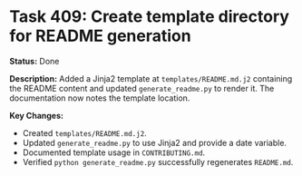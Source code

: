# Task 409: Create template directory for README generation

**Status:** Done

**Description:** Added a Jinja2 template at `templates/README.md.j2` containing the README content and updated `generate_readme.py` to render it. The documentation now notes the template location.

**Key Changes:**
- Created `templates/README.md.j2`.
- Updated `generate_readme.py` to use Jinja2 and provide a date variable.
- Documented template usage in `CONTRIBUTING.md`.
- Verified `python generate_readme.py` successfully regenerates `README.md`.

